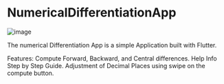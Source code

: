 # NumericalDifferentiationApp
![image](https://github.com/alfie-tribaco/NumericalDifferentationApp/assets/135832063/2926a82a-8c76-42fd-bf98-fda413ef1c50)

The numerical Differentiation App is a simple Application built with Flutter. 

Features: 
Compute Forward, Backward, and Central differences. 
Help Info Step by Step Guide. 
Adjustment of Decimal Places using swipe on the compute button.
